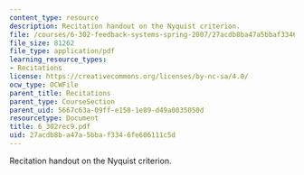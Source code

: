```yaml
---
content_type: resource
description: Recitation handout on the Nyquist criterion.
file: /courses/6-302-feedback-systems-spring-2007/27acdb8ba47a5bbaf3346fe606111c5d_6_302rec9.pdf
file_size: 81262
file_type: application/pdf
learning_resource_types:
- Recitations
license: https://creativecommons.org/licenses/by-nc-sa/4.0/
ocw_type: OCWFile
parent_title: Recitations
parent_type: CourseSection
parent_uid: 5667c63a-09ff-e158-1e89-d49a0035050d
resourcetype: Document
title: 6_302rec9.pdf
uid: 27acdb8b-a47a-5bba-f334-6fe606111c5d
---
```

Recitation handout on the Nyquist criterion.